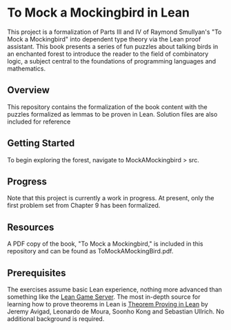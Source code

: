 # To Mock a Mockingbird in Lean
This project is a formalization of Parts III and IV of Raymond Smullyan's "To Mock a Mockingbird" into dependent type theory via the Lean proof assistant. This book presents a series of fun puzzles about talking birds in an enchanted forest to introduce the reader to the field of combinatory logic, a subject central to the foundations of programming languages and mathematics.
## Overview 
This repository contains the formalization of the book content with the puzzles formalized as lemmas to be proven in Lean. Solution files are also included for reference

## Getting Started 
To begin exploring the forest, navigate to MockAMockingbird > src.

## Progress 
Note that this project is currently a work in progress. At present, only the first problem set from Chapter 9 has been formalized.

## Resources 
A PDF copy of the book, "To Mock a Mockingbird," is included in this repository and can be found as ToMockAMockingBird.pdf.

## Prerequisites
The exercises assume basic Lean experience, nothing more advanced than something like the [Lean Game Server](https://adam.math.hhu.de/). The most in-depth source for learning how to prove theorems in Lean is [Theorem Proving in Lean](https://leanprover.github.io/theorem_proving_in_lean4/title_page.html) by Jeremy Avigad, Leonardo de Moura, Soonho Kong and Sebastian Ullrich. No additional background is required.
